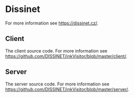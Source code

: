 # Dissinet

For more information see https://dissinet.cz/.

## Client

The client source code. For more information see https://github.com/DISSINET/inkVisitor/blob/master/client/.

## Server

The server source code. For more information see https://github.com/DISSINET/inkVisitor/blob/master/server/. 
